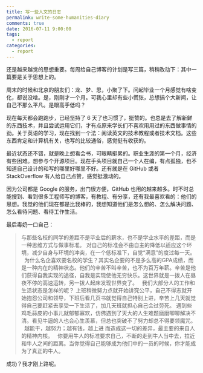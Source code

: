 ```yaml
---
title: 写一些人文的日志
permalink: write-some-humanities-diary
comments: true
date: 2016-07-11 9:00:00
tags:
  - report
categories:
  - report
---
```


还是越来越觉的思想重要。每周给自己博客的计划是写三篇，稍稍改动下：其中一篇要是关于思想上的。

周末的时候和北京的朋友们：龙、梦、思，小聚了下。问起毕业一个月感觉有啥变化，都说没啥。是，刚刚才一个月。可我心里却有些小慌张，总想搞个大新闻，让自己不那么平凡。是眼高手低吗？

<!-- more -->

现在每天都会跑跑步，已经坚持了 6 天了也习惯了，挺赞的。也总是去了解新鲜的东西技术，并且尝试运用它们，才有点原来学长们不喜欢用用过的东西做事情的劲。关于英语的学习，现在找到一个法：阅读英文的技术教程或者技术文档。这些东西肯定和计算机有关，也写的比较通俗，感觉挺有收获的。

最近状态还不错，就是晚上想看会书，可眼睛挺累的。职业生涯的第一个月，经济有些困难。想参与个开源项目。现在手头项目就自己一个人在编，有点孤独，也不知道自己设计的和写的哪里好哪里不好。还有就是在 GitHub 或者 StackOverflow 有人给自己点赞，感觉挺激动的。

因为公司都是 Google 的服务，出门很方便，GitHub 也用的越来越多。时不时总能搜到、看到很多工程师写的博客，有教程、有分享，还有我最喜欢看的：他们的思想。我觉的他们现在都是比我棒的，我想知道他们是怎么想的、怎么解决问题、怎么看待问题、看待工作生活。

最后毒奶一口自己：
> 与那些名校的同学的差距不是毕业后的薪水，也不是学业水平的差距，而是一种思维方式与做事标准。
> 对自己的标准会不由自主的降低以适应这个环境，减少自身与环境的冲突，在一个低标准下，自觉“满意”的度过每一天。
>&nbsp;
> 为什么名企喜欢要名校的学生？其实名企要的不是多么高的GPA成绩，而是一种内在的精神状态。他们的辛苦不叫辛苦，也不为百万年薪。辛苦是他们获得自我实现的途径，自我是实现使他无穷快乐。这世界就是一拨人在昼夜不停的高速运转，另一拨人起床发现世界变了。
>&nbsp;
> 我们大部分人的工作和生活状态是怎样的呢？
> 上班稍微努力点就开始讲究公平，自己不得志就开始抱怨公司和领导，下班后看几页书就觉得自己特别上进，辛苦上几天就觉得自己要赶紧去享受一下生活了，加几天班就担心自己会过劳死。
> 遇到些鸡毛蒜皮的小事儿就郁郁寡欢，仿佛遇到了天大的人生难题磨磨唧唧解决不清。看见牛逼的人也会心生羡慕，但总也突破不了努力却总不得要领魔咒。
>&nbsp;
> 越能干，越努力；越有钱，越上进
> 而造成这一切的差异，最主要的来自人的精神内核。
>&nbsp;
> 你要用牛人的标准要求自己，不断的走到牛人当中去，拉近和牛人之间的距离。当你觉得自己能够成为他们中的一员的时候，你才能成为了真正的牛人。

成功？我才刚上路呢。

